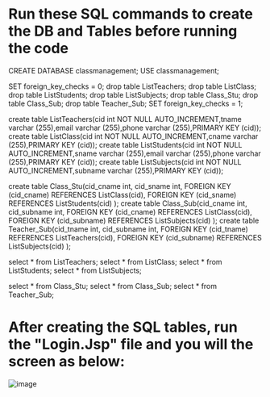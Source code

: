 # Run these SQL commands to create the DB and Tables before running the code

CREATE DATABASE classmanagement;
USE classmanagement;

SET foreign_key_checks = 0;
drop table ListTeachers;
drop table ListClass;
drop table ListStudents;
drop table ListSubjects;
drop table Class_Stu;
drop table Class_Sub;
drop table Teacher_Sub;
SET foreign_key_checks = 1;

create table ListTeachers(cid int NOT NULL AUTO_INCREMENT,tname varchar (255),email varchar (255),phone varchar (255),PRIMARY KEY (cid));
create table ListClass(cid int NOT NULL AUTO_INCREMENT,cname varchar (255),PRIMARY KEY (cid));
create table ListStudents(cid int NOT NULL AUTO_INCREMENT,sname varchar (255),email varchar (255),phone varchar (255),PRIMARY KEY (cid));
create table ListSubjects(cid int NOT NULL AUTO_INCREMENT,subname varchar (255),PRIMARY KEY (cid));

create table Class_Stu(cid_cname int, cid_sname int, FOREIGN KEY (cid_cname)  REFERENCES ListClass(cid), FOREIGN KEY (cid_sname) REFERENCES ListStudents(cid)  );
create table Class_Sub(cid_cname int, cid_subname int, FOREIGN KEY (cid_cname)  REFERENCES ListClass(cid), FOREIGN KEY (cid_subname) REFERENCES ListSubjects(cid)  );
create table Teacher_Sub(cid_tname int, cid_subname int, FOREIGN KEY (cid_tname)  REFERENCES ListTeachers(cid), FOREIGN KEY (cid_subname) REFERENCES ListSubjects(cid)  );

select * from ListTeachers;
select * from ListClass;
select * from  ListStudents;
select * from ListSubjects;

select * from Class_Stu;
select * from  Class_Sub;
select * from  Teacher_Sub;

# After creating the SQL tables, run the "Login.Jsp" file and you will the screen as below:
![image](https://user-images.githubusercontent.com/20127370/170828400-ac0e91d6-1bbd-4f50-b910-f07313beab30.png)

